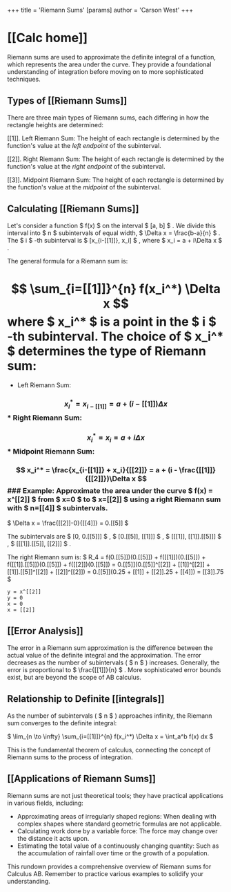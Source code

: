 +++
 title = 'Riemann Sums'
[params]
	author = 'Carson West'
+++
# [[Calc home]]
Riemann sums are used to approximate the definite integral of a function, which represents the area under the curve.  They provide a foundational understanding of integration before moving on to more sophisticated techniques.

## Types of [[Riemann Sums]] 
There are three main types of Riemann sums, each differing in how the rectangle heights are determined:

[[1]]. Left Riemann Sum: The height of each rectangle is determined by the function's value at the *left endpoint* of the subinterval.

[[2]]. Right Riemann Sum: The height of each rectangle is determined by the function's value at the *right endpoint* of the subinterval.

[[3]]. Midpoint Riemann Sum: The height of each rectangle is determined by the function's value at the *midpoint* of the subinterval.


##  Calculating [[Riemann Sums]] 
Let's consider a function  $ f(x) $  on the interval  $ [a, b] $ . We divide this interval into  $ n $  subintervals of equal width,  $ \Delta x = \frac{b-a}{n} $ .  The  $ i $ -th subinterval is  $ [x_{i-[[1]]}, x_i] $ , where  $ x_i = a + i\Delta x $ .

The general formula for a Riemann sum is:
#  $$  \sum_{i=[[1]]}^{n} f(x_i^*) \Delta x  $$  where  $ x_i^* $  is a point in the  $ i $ -th subinterval.  The choice of  $ x_i^* $  determines the type of Riemann sum:
* Left Riemann Sum: 
###  $$ x_i^* = x_{i-[[1]]} = a + (i-[[1]])\Delta x $$  * Right Riemann Sum: 
###  $$ x_i^* = x_i = a + i\Delta x $$  * Midpoint Riemann Sum: 
###  $$ x_i^* = \frac{x_{i-[[1]]} + x_i}{[[2]]} = a + (i - \frac{[[1]]}{[[2]]})\Delta x $$  ### Example: Approximate the area under the curve  $ f(x) = x^[[2]] $  from  $ x=0 $  to  $ x=[[2]] $  using a right Riemann sum with  $ n=[[4]] $  subintervals.

 $ \Delta x = \frac{[[2]]-0}{[[4]]} = 0.[[5]] $ 

The subintervals are  $ [0, 0.[[5]]] $ ,  $ [0.[[5]], [[1]]] $ ,  $ [[[1]], [[1]].[[5]]] $ ,  $ [[[1]].[[5]], [[2]]] $ .

The right Riemann sum is:
 $ R_4 = f(0.[[5]])(0.[[5]]) + f([[1]])(0.[[5]]) + f([[1]].[[5]])(0.[[5]]) + f([[2]])(0.[[5]]) = 0.[[5]](0.[[5]]^[[2]] + [[1]]^[[2]] + [[1]].[[5]]^[[2]] + [[2]]^[[2]]) = 0.[[5]](0.25 + [[1]] + [[2]].25 + [[4]]) = [[3]].75 $ 


```desmos-graph
y = x^[[2]]
y = 0
x = 0
x = [[2]]
```

## [[Error Analysis]]

The error in a Riemann sum approximation is the difference between the actual value of the definite integral and the approximation. The error decreases as the number of subintervals ( $ n $ ) increases.  Generally, the error is proportional to  $ \frac{[[1]]}{n} $ .  More sophisticated error bounds exist, but are beyond the scope of AB calculus.


##  Relationship to Definite [[integrals]]

As the number of subintervals ( $ n $ ) approaches infinity, the Riemann sum converges to the definite integral:

 $ \lim_{n \to \infty} \sum_{i=[[1]]}^{n} f(x_i^*) \Delta x = \int_a^b f(x) dx $ 

This is the fundamental theorem of calculus, connecting the concept of Riemann sums to the process of integration.


## [[Applications of Riemann Sums]]

Riemann sums are not just theoretical tools; they have practical applications in various fields, including:

* Approximating areas of irregularly shaped regions:  When dealing with complex shapes where standard geometric formulas are not applicable.
* Calculating work done by a variable force:  The force may change over the distance it acts upon.
* Estimating the total value of a continuously changing quantity:  Such as the accumulation of rainfall over time or the growth of a population.


This rundown provides a comprehensive overview of Riemann sums for Calculus AB. Remember to practice various examples to solidify your understanding.
